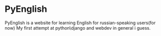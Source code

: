 # PyEnglish

PyEnglish is a website for learning English for russian-speaking users(for now)
My first attempt at python\django and webdev in general i guess.